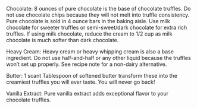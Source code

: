 Chocolate: 8 ounces of pure chocolate is the base of chocolate truffles. Do not use chocolate chips because they will not melt into truffle consistency. Pure chocolate is sold in 4 ounce bars in the baking aisle. Use milk chocolate for sweeter truffles or semi-sweet/dark chocolate for extra rich truffles. If using milk chocolate, reduce the cream to 1/2 cup as milk chocolate is much softer than dark chocolate.

Heavy Cream: Heavy cream or heavy whipping cream is also a base ingredient. Do not use half-and-half or any other liquid because the truffles won’t set up properly. See recipe note for a non-dairy alternative.

Butter: 1 scant Tablespoon of softened butter transform these into the creamiest truffles you will ever taste. You will never go back!

Vanilla Extract: Pure vanilla extract adds exceptional flavor to your chocolate truffles.